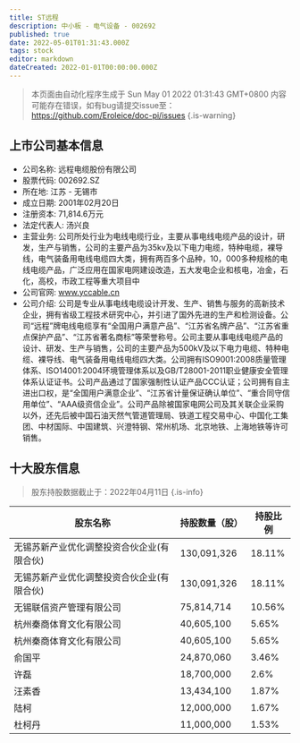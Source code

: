 ```yaml
---
title: ST远程
description: 中小板 - 电气设备 - 002692
published: true
date: 2022-05-01T01:31:43.000Z
tags: stock
editor: markdown
dateCreated: 2022-01-01T00:00:00.000Z
---
```


> 本页面由自动化程序生成于 Sun May 01 2022 01:31:43 GMT+0800
> 内容可能存在错误，如有bug请提交issue至：https://github.com/Eroleice/doc-pi/issues
{.is-warning}

## 上市公司基本信息
- 公司名称: 远程电缆股份有限公司
- 股票代码: 002692.SZ
- 所在地: 江苏 - 无锡市
- 成立日期: 2001年02月20日
- 注册资本: 71,814.6万元
- 法定代表人: 汤兴良
- 主营业务: 公司所处行业为电线电缆行业，主要从事电线电缆产品的设计，研发，生产与销售，公司的主要产品为35kv及以下电力电缆，特种电缆，裸导线，电气装备用电线电缆四大类，拥有两百多个品种，10，000多种规格的电线电缆产品，广泛应用在国家电网建设改造，五大发电企业和核电，冶金，石化，高校，市政工程等重大项目中
- 公司官网: www.yccable.cn
- 公司介绍: 公司是专业从事电线电缆设计开发、生产、销售与服务的高新技术企业，拥有省级工程技术研究中心，并引进了国外先进的生产和检测设备。公司“远程”牌电线电缆享有“全国用户满意产品”、“江苏省名牌产品”、“江苏省重点保护产品”、“江苏省著名商标”等荣誉称号。公司主要从事电线电缆产品的设计、研发、生产与销售，公司的主要产品为500kV及以下电力电缆、特种电缆、裸导线、电气装备用电线电缆四大类。公司拥有ISO9001:2008质量管理体系、ISO14001:2004环境管理体系以及GB/T28001-2011职业健康安全管理体系认证证书。公司产品通过了国家强制性认证产品CCC认证；公司拥有自主进出口权，是“全国用户满意企业”、“江苏省计量保证确认单位”、“重合同守信用单位”、“AAA级资信企业”。公司产品除被国家电网公司及其关联企业采购以外，还先后被中国石油天然气管道管理局、铁道工程交易中心、中国化工集团、中材国际、中国建筑、兴澄特钢、常州机场、北京地铁、上海地铁等许可销售。


## 十大股东信息
> 股东持股数据截止于：2022年04月11日
{.is-info}

| 股东名称 | 持股数量（股） | 持股比例 |
| --- | --- | --- |
| 无锡苏新产业优化调整投资合伙企业(有限合伙) | 130,091,326 | 18.11% |
| 无锡苏新产业优化调整投资合伙企业(有限合伙) | 130,091,326 | 18.11% |
| 无锡联信资产管理有限公司 | 75,814,714 | 10.56% |
| 杭州秦商体育文化有限公司 | 40,605,100 | 5.65% |
| 杭州秦商体育文化有限公司 | 40,605,100 | 5.65% |
| 俞国平 | 24,870,060 | 3.46% |
| 许磊 | 18,700,000 | 2.6% |
| 汪素香 | 13,434,100 | 1.87% |
| 陆柯 | 12,000,000 | 1.67% |
| 杜柯丹 | 11,000,000 | 1.53% |




